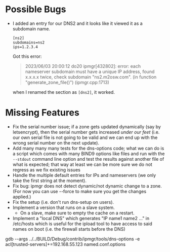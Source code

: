 
# Possible Bugs

* I added an entry for our DNS2 and it looks like it viewed it as a subdomain
  name.

      [ns2]
      subdomains=ns2
      ips=1.2.3.4

  Got this error:

  > 2023/06/03 20:00:12 do20 ipmgr[432802]: error: each nameserver subdomain
  > must have a unique IP address, found x.x.x.x twice, check subdomain
  > "ns2.m2osw.com". (in function "generate_zone_file()") (ipmgr.cpp:1713)

  when I renamed the section as `[dns2]`, it worked.

# Missing Features

* Fix the serial number issue; if a zone gets updated dynamically (say by
  letsencrypt), then the serial number gets increased _under our feet_
  (i.e. our own serial file is not going to be valid and we can end up with
  the wrong serial number on the next update).
* Add many many many tests for the dns-options code; what we can do is
  a script which comes with many BIND9 options like files and run with the
  `--stdout` command line option and test the results against another file
  of what is expected; that way at least we can be more sure we do not
  regress as we fix existing issues
* Handle the multiple default entries for IPs and nameservers (we only take
  the first string at the moment).
* Fix bug: ipmgr does not detect dynamic/not dynamic change to a zone.
  (For now you can use --force to make sure you get the changes applied.)
* Fix the setup (i.e. don't run dns-setup on users).
* Implement a version that runs on a slave system.
  * On a slave, make sure to empty the cache on a restart.
* Implement a "local DNS" which generates "IP name1 name2 ..." in /etc/hosts
  which is useful for the ipload tool to have access to said names on boot
  (i.e. the firewall starts before the DNS)

gdb --args ../../BUILD/Debug/contrib/ipmgr/tools/dns-options -e acl[trusted-servers]+=192.168.55.123 named.conf.options


